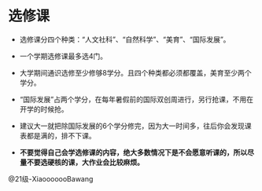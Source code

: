 # 选修课

- 选修课分四个种类：“人文社科”、“自然科学”、“美育”、“国际发展”。

- 一个学期选修课最多选4门。

- 大学期间通识选修至少修够8学分。且四个种类都必须都覆盖，美育至少两个学分。
- “国际发展”占两个学分，在每年暑假前的国际双创周进行，另行抢课，不用在开学的时候抢。
- 建议大一就把除国际发展的6个学分修完，因为大一时间多，往后你会发现课表都是满的，排不下课。
- **不要觉得自己会学选修课的内容，绝大多数情况下是不会愿意听课的，所以尽量不要选硬核的课，大作业会比较麻烦。**

@21级-XiaooooooBawang
